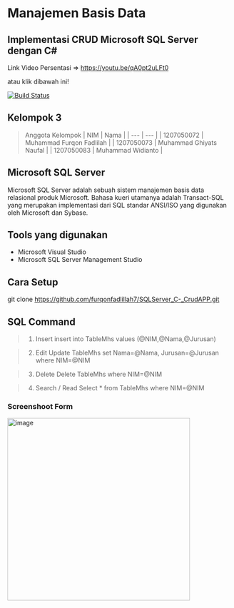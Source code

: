 # Manajemen Basis Data
## Implementasi CRUD Microsoft SQL Server dengan C#
Link Video Persentasi => https://youtu.be/qA0pt2uLFt0

atau klik dibawah ini!

[![Build Status](https://img.shields.io/badge/YouTube-FF0000?style=for-the-badge&logo=youtube&logoColor=white)](https://youtu.be/qA0pt2uLFt0)
## Kelompok 3
> Anggota Kelompok
> | NIM | Nama |
> | --- | --- |
> | 1207050072 | Muhammad Furqon Fadlilah |
> | 1207050073 | Muhammad Ghiyats Naufal |
> | 1207050083 | Muhammad Widianto |

## Microsoft SQL Server 
Microsoft SQL Server adalah sebuah sistem manajemen basis data relasional produk Microsoft. Bahasa kueri utamanya adalah Transact-SQL yang merupakan implementasi dari SQL standar ANSI/ISO yang digunakan oleh Microsoft dan Sybase.

## Tools yang digunakan
- Microsoft Visual Studio
- Microsoft SQL Server Management Studio

## Cara Setup

git clone https://github.com/furqonfadlillah7/SQLServer_C-_CrudAPP.git


## SQL Command
> 1. Insert
 insert into TableMhs values (@NIM,@Nama,@Jurusan) 

> 2. Edit
 Update TableMhs set Nama=@Nama, Jurusan=@Jurusan where NIM=@NIM  

> 3. Delete
 Delete TableMhs where NIM=@NIM 

> 4. Search / Read
 Select * from TableMhs where NIM=@NIM 

### Screenshoot Form 
<img width="409" alt="image" src="https://user-images.githubusercontent.com/78301902/209471732-3cb9cc83-a462-48b1-85bf-dfbddbf024d4.png">
